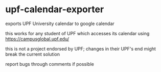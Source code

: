 # upf-calendar-exporter

exports UPF University calendar to google calendar

this works for any student of UPF which accesses its calendar using https://campusglobal.upf.edu/

this is not a project endorsed by UPF; changes in their UPF's end might break the current solution

report bugs through comments if possible

